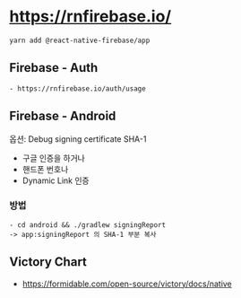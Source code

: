 # https://rnfirebase.io/
```
yarn add @react-native-firebase/app
```

## Firebase - Auth
```
- https://rnfirebase.io/auth/usage
```

## Firebase - Android
옵션: Debug signing certificate SHA-1
- 구글 인증을 하거나
- 핸드폰 번호나
- Dynamic Link 인증

### 방법
```
- cd android && ./gradlew signingReport
-> app:signingReport 의 SHA-1 부분 복사
```

## Victory Chart
- https://formidable.com/open-source/victory/docs/native
